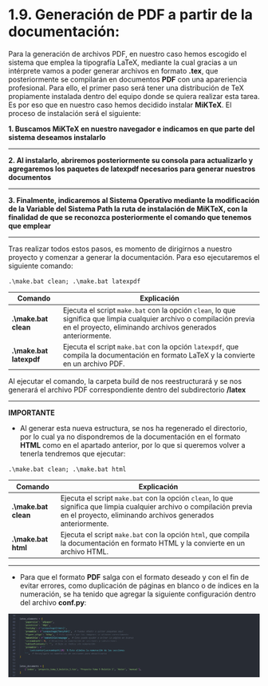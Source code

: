# 1.9. Generación de PDF a partir de la documentación:

Para la generación de archivos PDF, en nuestro caso hemos escogido el sistema que emplea la tipografía LaTeX, mediante la cual gracias a un intérprete vamos a poder generar archivos en formato **.tex**, que posteriormente se compilarán en documentos **PDF** con una apareriencia profesional. Para ello, el primer paso será tener una distribución de TeX propiamente instalada dentro del equipo donde se quiera realizar esta tarea. Es por eso que en nuestro caso hemos decidido instalar **MiKTeX**. El proceso de instalación será el siguiente: 

**1. Buscamos MiKTeX en nuestro navegador e indicamos en que parte del sistema deseamos instalarlo**

----------

**2. Al instalarlo, abriremos posteriormente su consola para actualizarlo y agregaremos los paquetes de latexpdf necesarios para generar nuestros documentos**

----------

**3. Finalmente, indicaremos al Sistema Operativo mediante la modificación de la Variable del Sistema Path la ruta de instalación de MiKTeX, con la finalidad de que se reconozca posteriormente el comando que tenemos que emplear**

----------

Tras realizar todos estos pasos, es momento de dirigirnos a nuestro proyecto y comenzar a generar la documentación. Para eso ejecutaremos el siguiente comando: 

~~~
.\make.bat clean; .\make.bat latexpdf
~~~

| **Comando**            | **Explicación**                                                                                                                                         |
|------------------------|-----------------------------------------------------------------------------------------------------------------------------------------------------|
| **.\make.bat clean**    | Ejecuta el script `make.bat` con la opción `clean`, lo que significa que limpia cualquier archivo o compilación previa en el proyecto, eliminando archivos generados anteriormente. |
| **.\make.bat latexpdf**   | Ejecuta el script `make.bat` con la opción `latexpdf`, que compila la documentación en formato LaTeX y la convierte en un archivo PDF.                 |




Al ejecutar el comando, la carpeta build de nos reestructurará y se nos generará el archivo PDF correspondiente dentro del subdirectorio **/latex**

----------

**IMPORTANTE**

- Al generar esta nueva estructura, se nos ha regenerado el directorio, por lo cual ya no dispondremos de la documentación en el formato **HTML** como en el apartado anterior, por lo que si queremos volver a tenerla tendremos que ejecutar: 

~~~
.\make.bat clean; .\make.bat html
~~~


| **Comando**               | **Explicación**                                                                                                                                         |
|------------------------|-----------------------------------------------------------------------------------------------------------------------------------------------------|
| **.\make.bat clean**     | Ejecuta el script `make.bat` con la opción `clean`, lo que significa que limpia cualquier archivo o compilación previa en el proyecto, eliminando archivos generados anteriormente. |
| **.\make.bat html**      | Ejecuta el script `make.bat` con la opción `html`, que compila la documentación en formato HTML y la convierte en un archivo HTML.                   |



----------

- Para que el formato **PDF** salga con el formato deseado y con el fin de evitar errores, como duplicación de páginas en blanco o de índices en la numeración, se ha tenido que agregar la siguiente configuración dentro del archivo **conf.py**:

![mi_Imagen](../_static/nueva_configuracion.png)